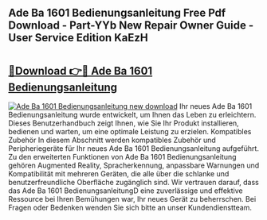 ## Ade Ba 1601 Bedienungsanleitung Free Pdf Download - Part-YYb New Repair Owner Guide - User Service Edition KaEzH

# <h2><a href="http://df3wy4g.blite.top/?on=Ade+Ba+1601+Bedienungsanleitung">🔗Download 👉🔴 Ade Ba 1601 Bedienungsanleitung</a></h2>

[![Ade Ba 1601 Bedienungsanleitung new download](https://i.imgur.com/lujVjoI.png)](http://df3wy4g.blite.top/?on=Ade+Ba+1601+Bedienungsanleitung)
Ihr neues Ade Ba 1601 Bedienungsanleitung wurde entwickelt, um Ihnen das Leben zu erleichtern. Dieses Benutzerhandbuch zeigt Ihnen, wie Sie Ihr Produkt installieren, bedienen und warten, um eine optimale Leistung zu erzielen. Kompatibles Zubehör In diesem Abschnitt werden kompatibles Zubehör und Peripheriegeräte für Ihr neues Ade Ba 1601 Bedienungsanleitung aufgeführt. Zu den erweiterten Funktionen von Ade Ba 1601 Bedienungsanleitung gehören Augmented Reality, Spracherkennung, anpassbare Warnungen und Kompatibilität mit mehreren Geräten, die alle über die schlanke und benutzerfreundliche Oberfläche zugänglich sind. Wir vertrauen darauf, dass das Ade Ba 1601 BedienungsanleitungD eine zuverlässige und effektive Ressource bei Ihren Bemühungen war, Ihr neues Gerät zu beherrschen. Bei Fragen oder Bedenken wenden Sie sich bitte an unser Kundendienstteam.
